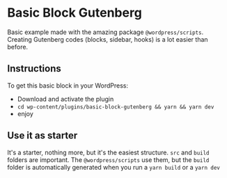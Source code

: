 # Basic Block Gutenberg

Basic example made with the amazing package `@wordpress/scripts`.
Creating Gutenberg codes (blocks, sidebar, hooks) is a lot easier than before.

## Instructions

To get this basic block in your WordPress:

* Download and activate the plugin
* `cd wp-content/plugins/basic-block-gutenberg && yarn && yarn dev` 
* enjoy

## Use it as starter

It's a starter, nothing more, but it's the easiest structure. `src` and `build` folders are important.
The `@wordpress/scripts` use them, but the `build` folder is automatically generated when you run a `yarn build` or a `yarn dev`